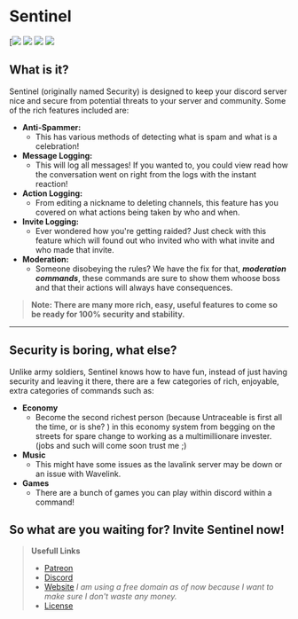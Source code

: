 # **Sentinel**
[![](https://custom-icon-badges.herokuapp.com/github/stars/TheUntraceable/SentinelJS?logo=star)
[![](https://ptb.discord.com/api/guilds/794739329956053063/embed.png)](https://discord.gg/dYwHhQKxBs)
[![](https://custom-icon-badges.herokuapp.com/github/commit-activity/w/TheUntraceable/SentinelJS?style=plastic&logo=github)](https://github.com/TheUntraceable/SentinelJS)
[![](https://custom-icon-badges.herokuapp.com/github/last-commit/TheUntraceable/SentinelJS?style=plastic&logo=github)](https://github.com/TheUntraceable/SentinelJS)

## **What is it?**
Sentinel (originally named Security) is designed to keep your discord server nice and secure from potential threats to your server and community. Some of the rich  features included are: 

- **Anti-Spammer:**
    - This has various methods of detecting what is spam and what is a celebration!
- **Message Logging:**
    - This will log all messages! If you wanted to, you could view read how the conversation went on right from the logs with the instant reaction!
- **Action Logging:**
    - From editing a nickname to deleting channels, this feature has you covered on what actions being taken by who and when.
- **Invite Logging:**
    - Ever wondered how you're getting raided? Just check with this feature which will found out who invited who with what invite and who made that invite.
- **Moderation:**
    - Someone disobeying the rules? We have the fix for that, ***moderation commands***, these commands are sure to show them whoose boss and that their actions will always have consequences. 
> **Note: There are many more rich, easy, useful features to come so be ready for 100% security and stability.**
--------
## Security is boring, what else?
Unlike army soldiers, Sentinel knows how to have fun, instead of just having security and leaving it there, there are a few categories of rich, enjoyable, extra categories of commands such as:
- **Economy**
    - Become the second richest person (because Untraceable is first all the time, or is she? ) in this economy system from begging on the streets for spare change to working as a multimillionare invester. (jobs and such will come soon trust me ;) 
- **Music**
    - This might have some issues as the lavalink server may be down or an issue with Wavelink.
- **Games**
    - There are a bunch of games you can play within discord within a command!

So what are you waiting for? Invite Sentinel now!
-
> **Usefull Links**
> + [Patreon](https://www.patreon.com/user?u=50781264)
> + [Discord](https://discord.gg/dYwHhQKxBs)
> + [Website](https://sentinel.theuntraceable.tk) *I am using a free domain as of now because I want to make sure I don't waste any money.*
> + [License](https://github.com/TheUntraceable/SentinelJS/blob/e1e020bf80d79c692bf79c6491e21e364071623f/LICENSE.md)
